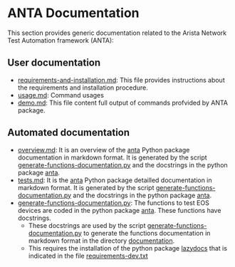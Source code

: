 # ANTA Documentation

This section provides generic documentation related to the Arista Network Test Automation framework (ANTA):


## User documentation

- [requirements-and-installation.md](requirements-and-installation.md): This file provides instructions about the requirements and installation procedure.
- [usage.md](usage.md): Command usages
- [demo.md](demo.md): This file content full output of commands profvided by ANTA package.


## Automated documentation

- [overview.md](overview.md): It is an overview of the [anta](../anta) Python package documentation in markdown format. It is generated by the script [generate-functions-documentation.py](generate-functions-documentation.py) and the docstrings in the python package [anta](anta).
- [tests.md](tests.md): It is the [anta](../anta) Python package detailled documentation in markdown format. It is generated by the script [generate-functions-documentation.py](generate-functions-documentation.py) and the docstrings in the python package [anta](anta).
- [generate-functions-documentation.py](generate-functions-documentation.py): The functions to test EOS devices are coded in the python package [anta](../anta). These functions have docstrings.
  - These docstrings are used by the script [generate-functions-documentation.py](generate-functions-documentation.py) to generate the functions documentation in markdown format in the directory [documentation](documentation).
  - This requires the installation of the python package [lazydocs](https://github.com/ml-tooling/lazydocs) that is indicated in the file [requirements-dev.txt](../requirements-dev.txt)
